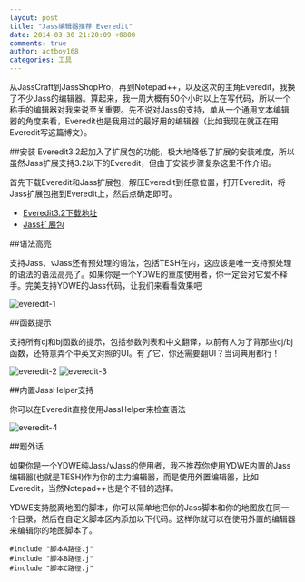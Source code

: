 ```yaml
---
layout: post
title: "Jass编辑器推荐 Everedit"
date: 2014-03-30 21:20:09 +0800
comments: true
author: actboy168
categories: 工具
---
```


从JassCraft到JassShopPro，再到Notepad++，以及这次的主角Everedit，我换了不少Jass的编辑器。算起来，我一周大概有50个小时以上在写代码，所以一个称手的编辑器对我来说至关重要。先不说对Jass的支持，单从一个通用文本编辑器的角度来看，Everedit也是我用过的最好用的编辑器（比如我现在就正在用Everedit写这篇博文）。

##安装
Everedit3.2起加入了扩展包的功能，极大地降低了扩展的安装难度，所以虽然Jass扩展支持3.2以下的Everedit，但由于安装步骤复杂这里不作介绍。

首先下载Everedit和Jass扩展包，解压Everedit到任意位置，打开Everedit，将Jass扩展包拖到Everedit上，然后点确定即可。

- [Everedit3.2下载地址](http://update.everedit.net/beta.php)
- [Jass扩展包](http://pan.baidu.com/s/1bnnG1ZL)

<!-- more -->

##语法高亮

支持Jass、vJass还有预处理的语法，包括TESH在内，这应该是唯一支持预处理的语法的语法高亮了。如果你是一个YDWE的重度使用者，你一定会对它爱不释手。完美支持YDWE的Jass代码，让我们来看看效果吧

![everedit-1](/images/blog/everedit-1.jpg)

##函数提示

支持所有cj和bj函数的提示，包括参数列表和中文翻译，以前有人为了背那些cj/bj函数，还特意弄个中英文对照的UI。有了它，你还需要翻UI？当词典用都行！

![everedit-2](/images/blog/everedit-2.jpg)
![everedit-3](/images/blog/everedit-3.jpg)

##内置JassHelper支持

你可以在Everedit直接使用JassHelper来检查语法

![everedit-4](/images/blog/everedit-4.jpg)

##题外话

如果你是一个YDWE纯Jass/vJass的使用者，我不推荐你使用YDWE内置的Jass编辑器(也就是TESH)作为你的主力编辑器，而是使用外置编辑器，比如Everedit，当然Notepad++也是个不错的选择。

YDWE支持脱离地图的脚本，你可以简单地把你的Jass脚本和你的地图放在同一个目录，然后在自定义脚本区内添加以下代码。这样你就可以在使用外置的编辑器来编辑你的地图脚本了。

```
#include "脚本A路径.j"
#include "脚本B路径.j"
#include "脚本C路径.j"
```
